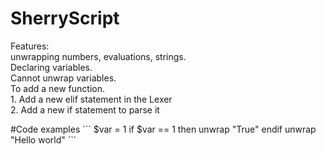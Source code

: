 # SherryScript
<p>
Features: <br>
	unwrapping numbers, evaluations, strings. <br>
	Declaring variables. <br>
	Cannot unwrap variables. <br>
To add a new function. <br>
1. Add a new elif statement in the Lexer <br>
2. Add a new if statement to parse it <br>
</p>
#Code examples
```
$var = 1
if $var == 1 then
	unwrap "True"
endif
unwrap "Hello world"
```
